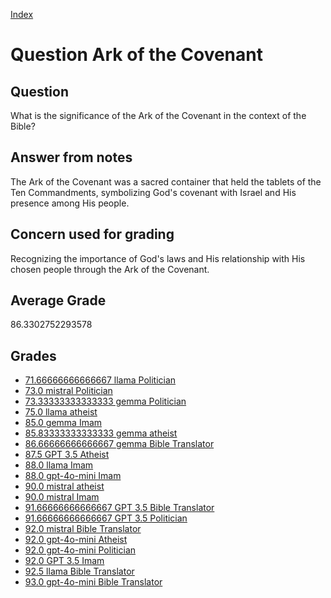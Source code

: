 
[Index](../../index.md)
# Question Ark of the Covenant
## Question
What is the significance of the Ark of the Covenant in the context of the Bible?

## Answer from notes
The Ark of the Covenant was a sacred container that held the tablets of the Ten Commandments, symbolizing God's covenant with Israel and His presence among His people.

## Concern used for grading
Recognizing the importance of God's laws and His relationship with His chosen people through the Ark of the Covenant.

## Average Grade
86.3302752293578

## Grades
 * [71.66666666666667 llama Politician](../answers/llama_Politician/Ark_of_the_Covenant.md)
 * [73.0 mistral Politician](../answers/mistral_Politician/Ark_of_the_Covenant.md)
 * [73.33333333333333 gemma Politician](../answers/gemma_Politician/Ark_of_the_Covenant.md)
 * [75.0 llama atheist](../answers/llama_atheist/Ark_of_the_Covenant.md)
 * [85.0 gemma Imam](../answers/gemma_Imam/Ark_of_the_Covenant.md)
 * [85.83333333333333 gemma atheist](../answers/gemma_atheist/Ark_of_the_Covenant.md)
 * [86.66666666666667 gemma Bible Translator](../answers/gemma_Bible_Translator/Ark_of_the_Covenant.md)
 * [87.5 GPT 3.5 Atheist](../answers/GPT_3.5_Atheist/Ark_of_the_Covenant.md)
 * [88.0 llama Imam](../answers/llama_Imam/Ark_of_the_Covenant.md)
 * [88.0 gpt-4o-mini Imam](../answers/gpt-4o-mini_Imam/Ark_of_the_Covenant.md)
 * [90.0 mistral atheist](../answers/mistral_atheist/Ark_of_the_Covenant.md)
 * [90.0 mistral Imam](../answers/mistral_Imam/Ark_of_the_Covenant.md)
 * [91.66666666666667 GPT 3.5 Bible Translator](../answers/GPT_3.5_Bible_Translator/Ark_of_the_Covenant.md)
 * [91.66666666666667 GPT 3.5 Politician](../answers/GPT_3.5_Politician/Ark_of_the_Covenant.md)
 * [92.0 mistral Bible Translator](../answers/mistral_Bible_Translator/Ark_of_the_Covenant.md)
 * [92.0 gpt-4o-mini Atheist](../answers/gpt-4o-mini_Atheist/Ark_of_the_Covenant.md)
 * [92.0 gpt-4o-mini Politician](../answers/gpt-4o-mini_Politician/Ark_of_the_Covenant.md)
 * [92.0 GPT 3.5 Imam](../answers/GPT_3.5_Imam/Ark_of_the_Covenant.md)
 * [92.5 llama Bible Translator](../answers/llama_Bible_Translator/Ark_of_the_Covenant.md)
 * [93.0 gpt-4o-mini Bible Translator](../answers/gpt-4o-mini_Bible_Translator/Ark_of_the_Covenant.md)
